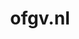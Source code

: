 ---
layout: post
title:  "ofgv.nl"
internal_url:  "/dutchgov/ofgv.nl.html"
subdomains_count: 15
all_subdomains_count: 25
urls_count: 6
ssl_rank: 0
http_rank: 63.833333333333
url_link: /data/ofgv.nl/urls.txt
all_subdomains_link: /data/ofgv.nl/all_subdomains.txt
subdomains_link: /data/ofgv.nl/subdomains.txt
categories: dutchgov
---